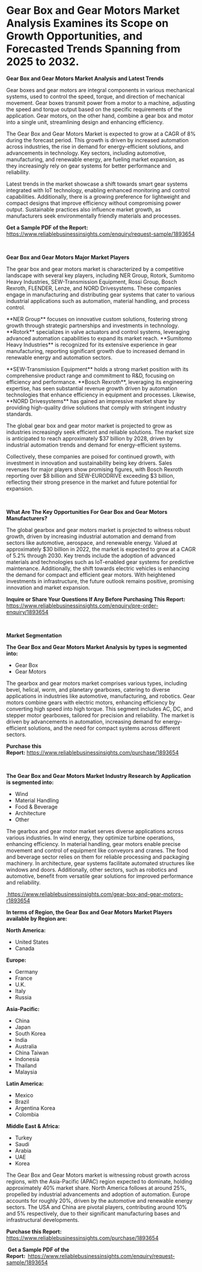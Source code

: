 <p><h1>Gear Box and Gear Motors Market Analysis Examines its Scope on Growth Opportunities, and Forecasted Trends Spanning from 2025 to 2032.</h1></p><p><strong>Gear Box and Gear Motors Market Analysis and Latest Trends</strong></p>
<p><p>Gear boxes and gear motors are integral components in various mechanical systems, used to control the speed, torque, and direction of mechanical movement. Gear boxes transmit power from a motor to a machine, adjusting the speed and torque output based on the specific requirements of the application. Gear motors, on the other hand, combine a gear box and motor into a single unit, streamlining design and enhancing efficiency.</p><p>The Gear Box and Gear Motors Market is expected to grow at a CAGR of 8% during the forecast period. This growth is driven by increased automation across industries, the rise in demand for energy-efficient solutions, and advancements in technology. Key sectors, including automotive, manufacturing, and renewable energy, are fueling market expansion, as they increasingly rely on gear systems for better performance and reliability. </p><p>Latest trends in the market showcase a shift towards smart gear systems integrated with IoT technology, enabling enhanced monitoring and control capabilities. Additionally, there is a growing preference for lightweight and compact designs that improve efficiency without compromising power output. Sustainable practices also influence market growth, as manufacturers seek environmentally friendly materials and processes.</p></p>
<p><strong>Get a Sample PDF of the Report:&nbsp;</strong> <a href="https://www.reliablebusinessinsights.com/enquiry/request-sample/1893654?utm_campaign=3026&utm_medium=2&utm_source=Github&utm_content=ia&utm_term=12042025&utm_id=gear-box-and-gear-motors">https://www.reliablebusinessinsights.com/enquiry/request-sample/1893654</a></p>
<p>&nbsp;</p>
<p><strong>Gear Box and Gear Motors Major Market Players</strong></p>
<p><p>The gear box and gear motors market is characterized by a competitive landscape with several key players, including NER Group, Rotork, Sumitomo Heavy Industries, SEW-Transmission Equipment, Rossi Group, Bosch Rexroth, FLENDER, Lenze, and NORD Drivesystems. These companies engage in manufacturing and distributing gear systems that cater to various industrial applications such as automation, material handling, and process control.</p><p>**NER Group** focuses on innovative custom solutions, fostering strong growth through strategic partnerships and investments in technology. **Rotork** specializes in valve actuators and control systems, leveraging advanced automation capabilities to expand its market reach. **Sumitomo Heavy Industries** is recognized for its extensive experience in gear manufacturing, reporting significant growth due to increased demand in renewable energy and automation sectors.</p><p>**SEW-Transmission Equipment** holds a strong market position with its comprehensive product range and commitment to R&D, focusing on efficiency and performance. **Bosch Rexroth**, leveraging its engineering expertise, has seen substantial revenue growth driven by automation technologies that enhance efficiency in equipment and processes. Likewise, **NORD Drivesystems** has gained an impressive market share by providing high-quality drive solutions that comply with stringent industry standards.</p><p>The global gear box and gear motor market is projected to grow as industries increasingly seek efficient and reliable solutions. The market size is anticipated to reach approximately $37 billion by 2028, driven by industrial automation trends and demand for energy-efficient systems.</p><p>Collectively, these companies are poised for continued growth, with investment in innovation and sustainability being key drivers. Sales revenues for major players show promising figures, with Bosch Rexroth reporting over $8 billion and SEW-EURODRIVE exceeding $3 billion, reflecting their strong presence in the market and future potential for expansion.</p></p>
<p>&nbsp;</p>
<p><strong>What Are The Key Opportunities For Gear Box and Gear Motors Manufacturers?</strong></p>
<p><p>The global gearbox and gear motors market is projected to witness robust growth, driven by increasing industrial automation and demand from sectors like automotive, aerospace, and renewable energy. Valued at approximately $30 billion in 2022, the market is expected to grow at a CAGR of 5.2% through 2030. Key trends include the adoption of advanced materials and technologies such as IoT-enabled gear systems for predictive maintenance. Additionally, the shift towards electric vehicles is enhancing the demand for compact and efficient gear motors. With heightened investments in infrastructure, the future outlook remains positive, promising innovation and market expansion.</p></p>
<p><strong>Inquire or Share Your Questions If Any Before Purchasing This Report:</strong> <a href="https://www.reliablebusinessinsights.com/enquiry/pre-order-enquiry/1893654?utm_campaign=3026&utm_medium=2&utm_source=Github&utm_content=ia&utm_term=12042025&utm_id=gear-box-and-gear-motors">https://www.reliablebusinessinsights.com/enquiry/pre-order-enquiry/1893654</a></p>
<p>&nbsp;</p>
<p><strong>Market Segmentation</strong></p>
<p><strong>The Gear Box and Gear Motors Market Analysis by types is segmented into:</strong></p>
<p><ul><li>Gear Box</li><li>Gear Motors</li></ul></p>
<p><p>The gearbox and gear motors market comprises various types, including bevel, helical, worm, and planetary gearboxes, catering to diverse applications in industries like automotive, manufacturing, and robotics. Gear motors combine gears with electric motors, enhancing efficiency by converting high speed into high torque. This segment includes AC, DC, and stepper motor gearboxes, tailored for precision and reliability. The market is driven by advancements in automation, increasing demand for energy-efficient solutions, and the need for compact systems across different sectors.</p></p>
<p><strong>Purchase this Report:&nbsp;</strong><a href="https://www.reliablebusinessinsights.com/purchase/1893654?utm_campaign=3026&utm_medium=2&utm_source=Github&utm_content=ia&utm_term=12042025&utm_id=gear-box-and-gear-motors">https://www.reliablebusinessinsights.com/purchase/1893654</a></p>
<p>&nbsp;</p>
<p><strong>The Gear Box and Gear Motors Market Industry Research by Application is segmented into:</strong></p>
<p><ul><li>Wind</li><li>Material Handling</li><li>Food & Beverage</li><li>Architecture</li><li>Other</li></ul></p>
<p><p>The gearbox and gear motor market serves diverse applications across various industries. In wind energy, they optimize turbine operations, enhancing efficiency. In material handling, gear motors enable precise movement and control of equipment like conveyors and cranes. The food and beverage sector relies on them for reliable processing and packaging machinery. In architecture, gear systems facilitate automated structures like windows and doors. Additionally, other sectors, such as robotics and automotive, benefit from versatile gear solutions for improved performance and reliability.</p></p>
<p><a href="https://www.reliablebusinessinsights.com/gear-box-and-gear-motors-r1893654?utm_campaign=3026&utm_medium=2&utm_source=Github&utm_content=ia&utm_term=12042025&utm_id=gear-box-and-gear-motors">&nbsp;https://www.reliablebusinessinsights.com/gear-box-and-gear-motors-r1893654</a></p>
<p><strong>In terms of Region, the Gear Box and Gear Motors Market Players available by Region are:</strong></p>
<p>
    <p> <strong> North America: </strong>
        <ul>
            <li>United States</li>
            <li>Canada</li>
        </ul>
        </p> 
    <p> <strong> Europe: </strong>
        <ul>
            <li>Germany</li>
            <li>France</li>
            <li>U.K.</li>
            <li>Italy</li>
            <li>Russia</li>
        </ul>
        </p> 
    <p> <strong> Asia-Pacific: </strong>
        <ul>
            <li>China</li>
            <li>Japan</li>
            <li>South Korea</li>
            <li>India</li>
            <li>Australia</li>
            <li>China Taiwan</li>
            <li>Indonesia</li>
            <li>Thailand</li>
            <li>Malaysia</li>
        </ul>
        </p> 
    <p> <strong> Latin America: </strong>
        <ul>
            <li>Mexico</li>
            <li>Brazil</li>
            <li>Argentina Korea</li>
            <li>Colombia</li>
        </ul>
        </p> 
    <p> <strong> Middle East & Africa: </strong>
        <ul>
            <li>Turkey</li>
            <li>Saudi</li>
            <li>Arabia</li>
            <li>UAE</li>
            <li>Korea</li>
        </ul>
    </p>
    </p>
<p><p>The Gear Box and Gear Motors market is witnessing robust growth across regions, with the Asia-Pacific (APAC) region expected to dominate, holding approximately 40% market share. North America follows at around 25%, propelled by industrial advancements and adoption of automation. Europe accounts for roughly 20%, driven by the automotive and renewable energy sectors. The USA and China are pivotal players, contributing around 10% and 5% respectively, due to their significant manufacturing bases and infrastructural developments.</p></p>
<p><strong>Purchase this Report: </strong><a href="https://www.reliablebusinessinsights.com/purchase/1893654?utm_campaign=3026&utm_medium=2&utm_source=Github&utm_content=ia&utm_term=12042025&utm_id=gear-box-and-gear-motors">https://www.reliablebusinessinsights.com/purchase/1893654</a></p>
<p>&nbsp;<strong>Get a Sample PDF of the Report:&nbsp;&nbsp;</strong><a href="https://www.reliablebusinessinsights.com/enquiry/request-sample/1893654?utm_campaign=3026&utm_medium=2&utm_source=Github&utm_content=ia&utm_term=12042025&utm_id=gear-box-and-gear-motors">https://www.reliablebusinessinsights.com/enquiry/request-sample/1893654</a></p>
<p><strong></strong></p>
<p><p></p><p></p><p></p></p>